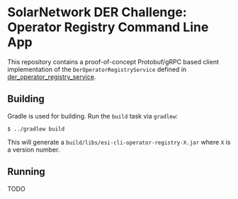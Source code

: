 # SolarNetwork DER Challenge: Operator Registry Command Line App

This repository contains a proof-of-concept Protobuf/gRPC based client implementation of the
`DerOperatorRegistryService` defined in [der_operator_registry_service][der_operator_registry].

## Building

Gradle is used for building. Run the `build` task via `gradlew`:

	$ ../gradlew build

This will generate a `build/libs/esi-cli-operator-registry-X.jar` where `X` is a version number.

## Running

TODO

[der_operator_registry]: ../api/src/main/proto/solarnetwork/esi/service/der_operator_registry_service.proto
